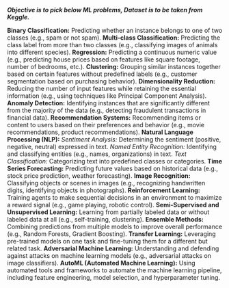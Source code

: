 ***Objective is to pick below ML problems, Dataset is to be taken from Keggle.***

**Binary Classification:** Predicting whether an instance belongs to one of two classes (e.g., spam or not spam).
**Multi-class Classification:** Predicting the class label from more than two classes (e.g., classifying images of animals into different species).
**Regression:** Predicting a continuous numeric value (e.g., predicting house prices based on features like square footage, number of bedrooms, etc.).
**Clustering:** Grouping similar instances together based on certain features without predefined labels (e.g., customer segmentation based on purchasing behavior).
**Dimensionality Reduction:** Reducing the number of input features while retaining the essential information (e.g., using techniques like Principal Component Analysis).
**Anomaly Detection:** Identifying instances that are significantly different from the majority of the data (e.g., detecting fraudulent transactions in financial data).
**Recommendation Systems:** Recommending items or content to users based on their preferences and behavior (e.g., movie recommendations, product recommendations).
**Natural Language Processing (NLP):**
  _Sentiment Analysis:_ Determining the sentiment (positive, negative, neutral) expressed in text.
  _Named Entity Recognition:_ Identifying and classifying entities (e.g., names, organizations) in text.
  _Text Classification:_ Categorizing text into predefined classes or categories.
**Time Series Forecasting:** Predicting future values based on historical data (e.g., stock price prediction, weather forecasting).
**Image Recognition:** Classifying objects or scenes in images (e.g., recognizing handwritten digits, identifying objects in photographs).
**Reinforcement Learning:** Training agents to make sequential decisions in an environment to maximize a reward signal (e.g., game playing, robotic control).
**Semi-Supervised and Unsupervised Learning:** Learning from partially labeled data or without labeled data at all (e.g., self-training, clustering).
**Ensemble Methods:** Combining predictions from multiple models to improve overall performance (e.g., Random Forests, Gradient Boosting).
**Transfer Learning:** Leveraging pre-trained models on one task and fine-tuning them for a different but related task.
**Adversarial Machine Learning:** Understanding and defending against attacks on machine learning models (e.g., adversarial attacks on image classifiers).
**AutoML (Automated Machine Learning):** Using automated tools and frameworks to automate the machine learning pipeline, including feature engineering, model selection, and hyperparameter tuning.
